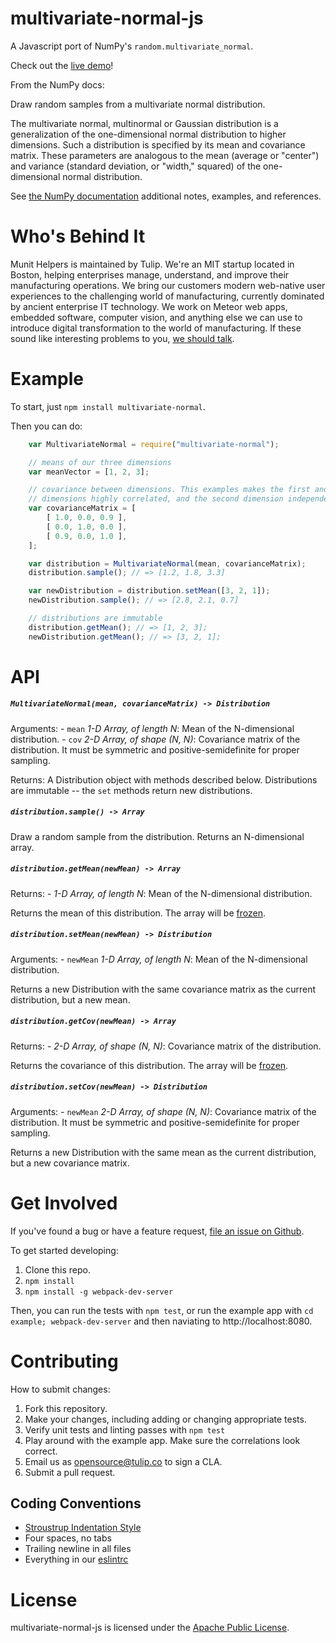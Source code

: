 multivariate-normal-js
=====================

A Javascript port of NumPy's `random.multivariate_normal`.

Check out the [live demo](http://tulip.github.io/multivariate-normal-js)!

From the NumPy docs:

Draw random samples from a multivariate normal distribution.

The multivariate normal, multinormal or Gaussian distribution is a generalization of the one-dimensional normal distribution to higher dimensions. Such a distribution is specified by its mean and covariance matrix. These parameters are analogous to the mean (average or "center") and variance (standard deviation, or "width," squared) of the one-dimensional normal distribution.

See [the NumPy documentation](http://docs.scipy.org/doc/numpy-1.10.0/reference/generated/numpy.random.multivariate_normal.html) additional notes, examples, and references.


Who's Behind It
====================

Munit Helpers is maintained by Tulip. We're an MIT startup located in Boston, helping enterprises manage, understand, and improve their manufacturing operations. We bring our customers modern web-native user experiences to the challenging world of manufacturing, currently dominated by ancient enterprise IT technology. We work on Meteor web apps, embedded software, computer vision, and anything else we can use to introduce digital transformation to the world of manufacturing. If these sound like interesting problems to you, [we should talk](mailto:jobs@tulip.co).


Example
====================

To start, just `npm install multivariate-normal`.

Then you can do:

```javascript
    var MultivariateNormal = require("multivariate-normal");

    // means of our three dimensions
    var meanVector = [1, 2, 3];

    // covariance between dimensions. This examples makes the first and third
    // dimensions highly correlated, and the second dimension independent.
    var covarianceMatrix = [
        [ 1.0, 0.0, 0.9 ],
        [ 0.0, 1.0, 0.0 ],
        [ 0.9, 0.0, 1.0 ],
    ];

    var distribution = MultivariateNormal(mean, covarianceMatrix);
    distribution.sample(); // => [1.2, 1.8, 3.3]

    var newDistribution = distribution.setMean([3, 2, 1]);
    newDistribution.sample(); // => [2.8, 2.1, 0.7]

    // distributions are immutable
    distribution.getMean(); // => [1, 2, 3];
    newDistribution.getMean(); // => [3, 2, 1];

```

API
====================

##### `MultivariateNormal(mean, covarianceMatrix) -> Distribution`

Arguments:
    - `mean` *1-D Array, of length N*: Mean of the N-dimensional distribution.
    - `cov` *2-D Array, of shape (N, N)*: Covariance matrix of the distribution. It must be symmetric and positive-semidefinite for proper sampling.

Returns: A Distribution object with methods described below. Distributions
are immutable -- the `set` methods return new distributions.


##### `distribution.sample() -> Array`

Draw a random sample from the distribution. Returns an N-dimensional array.


##### `distribution.getMean(newMean) -> Array`

Returns:
    - *1-D Array, of length N*: Mean of the N-dimensional distribution.

Returns the mean of this distribution. The array will be [frozen](https://developer.mozilla.org/en-US/docs/Web/JavaScript/Reference/Global_Objects/Object/freeze).


##### `distribution.setMean(newMean) -> Distribution`

Arguments:
    - `newMean` *1-D Array, of length N*: Mean of the N-dimensional distribution.

Returns a new Distribution with the same covariance matrix as the current distribution, but a new mean.


##### `distribution.getCov(newMean) -> Array`

Returns:
    - *2-D Array, of shape (N, N)*: Covariance matrix of the distribution.

Returns the covariance of this distribution. The array will be [frozen](https://developer.mozilla.org/en-US/docs/Web/JavaScript/Reference/Global_Objects/Object/freeze).


##### `distribution.setCov(newMean) -> Distribution`

Arguments:
    - `newMean` *2-D Array, of shape (N, N)*: Covariance matrix of the distribution. It must be symmetric and positive-semidefinite for proper sampling.

Returns a new Distribution with the same mean as the current distribution, but a new covariance matrix.


Get Involved
====================

If you've found a bug or have a feature request, [file an issue on Github](https://github.com/tulip/multivariate-normal-js).

To get started developing:

1. Clone this repo.
2. `npm install`
3. `npm install -g webpack-dev-server`

Then, you can run the tests with `npm test`, or run the example app with
`cd example; webpack-dev-server` and then naviating to http://localhost:8080.

Contributing
====================

How to submit changes:

1. Fork this repository.
2. Make your changes, including adding or changing appropriate tests.
3. Verify unit tests and linting passes with `npm test`
4. Play around with the example app. Make sure the correlations look correct.
5. Email us as opensource@tulip.co to sign a CLA.
6. Submit a pull request.

Coding Conventions
--------------------

* [Stroustrup Indentation Style](https://en.wikipedia.org/wiki/Indent_style#Variant:_Stroustrup)
* Four spaces, no tabs
* Trailing newline in all files
* Everything in our [eslintrc](.eslintrc)

License
====================

multivariate-normal-js is licensed under the [Apache Public License](LICENSE).
